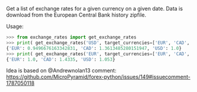 Get a list of exchange rates for a given currency on a given date. Data is download from
the European Central Bank history zipfile.

Usage:

```python
>>> from exchange_rates import get_exchange_rates
>>> print( get_exchange_rates('USD', target_currencies=['EUR', 'CAD', 'USD'], on_date='2023-10-01') )
{'EUR': 0.9496676163342831, 'CAD': 1.3613485280151947, 'USD': 1.0}
>>> print( get_exchange_rates('EUR', target_currencies=['EUR', 'CAD', 'USD'], on_date='2023-10-01') )
{'EUR': 1.0, 'CAD': 1.4335, 'USD': 1.053}
```

Idea is based on @Andrewnolan13 comment: https://github.com/MicroPyramid/forex-python/issues/149#issuecomment-1787050118
